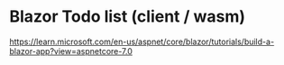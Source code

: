# Blazor Todo list (client / wasm)

https://learn.microsoft.com/en-us/aspnet/core/blazor/tutorials/build-a-blazor-app?view=aspnetcore-7.0
